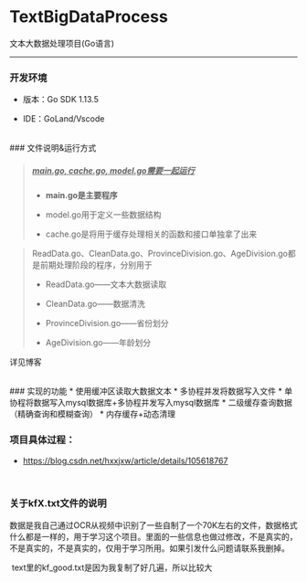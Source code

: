 # TextBigDataProcess
文本大数据处理项目(Go语言)

***

### 开发环境

* 版本：Go SDK 1.13.5

* IDE：GoLand/Vscode


<br>
### 文件说明&运行方式

>##### *<u>main.go, cache.go, model.go需要一起运行</u>*
>
>*  **main.go是主要程序**
>
>* model.go用于定义一些数据结构
>
>* cache.go是将用于缓存处理相关的函数和接口单独拿了出来



> ReadData.go、CleanData.go、ProvinceDivision.go、AgeDivision.go都是前期处理阶段的程序，分别用于
>
> * ReadData.go——文本大数据读取
>
> * CleanData.go——数据清洗
>
> * ProvinceDivision.go——省份划分
>
> * AgeDivision.go——年龄划分

详见博客


<br>
### 实现的功能
* 使用缓冲区读取大数据文本
* 多协程并发将数据写入文件
* 单协程将数据写入mysql数据库+多协程并发写入mysql数据库
* 二级缓存查询数据（精确查询和模糊查询）
* 内存缓存+动态清理

<br>

### 项目具体过程：

- https://blog.csdn.net/hxxjxw/article/details/105618767

<br>

### 关于kfX.txt文件的说明

​      数据是我自己通过OCR从视频中识别了一些自制了一个70K左右的文件，数据格式什么都是一样的，用于学习这个项目。里面的一些信息也做过修改，不是真实的，不是真实的，不是真实的，仅用于学习所用。如果引发什么问题请联系我删掉。

​     text里的kf_good.txt是因为我复制了好几遍，所以比较大
